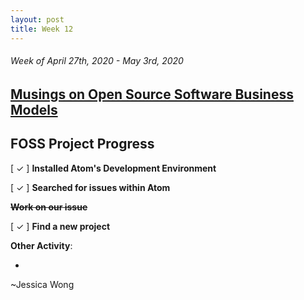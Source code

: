 ```yaml
---
layout: post
title: Week 12
---
```


###### Week of April 27th, 2020 - May 3rd, 2020 

## [Musings on Open Source Software Business Models](https://spot.livejournal.com/327801.html)



## FOSS Project Progress

[ ✓ ] **Installed Atom's Development Environment** 

[ ✓ ] **Searched for issues within Atom**

~~**Work on our issue**~~

[ ✓ ] **Find a new project**

**Other Activity**: 

- 

~Jessica Wong